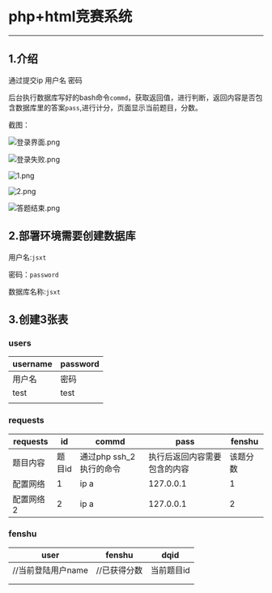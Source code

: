 # php+html竞赛系统

---

## 1.介绍

通过提交ip 用户名 密码

后台执行数据库写好的bash命令`commd`，获取返回值，进行判断，返回内容是否包含数据库里的答案`pass`,进行计分，页面显示当前题目，分数。

截图：

![登录界面.png](https://github.com/peiqingyang/cloud-study/blob/master/%E7%99%BB%E5%BD%95%E7%95%8C%E9%9D%A2.png?raw=true)

![登录失败.png](https://github.com/peiqingyang/cloud-study/blob/master/%E7%99%BB%E5%BD%95%E5%A4%B1%E8%B4%A5.png?raw=true)

![1.png](https://github.com/peiqingyang/cloud-study/blob/master/1.png?raw=true)

![2.png](https://github.com/peiqingyang/cloud-study/blob/master/2.png?raw=true)

![答题结束.png](https://github.com/peiqingyang/cloud-study/blob/master/%E7%AD%94%E9%A2%98%E7%BB%93%E6%9D%9F.png?raw=true)





## 2.部署环境需要创建数据库

用户名:`jsxt`

密码：`password`

数据库名称:`jsxt`

## 3.创建3张表

### users

| username | password |
| -------- | -------- |
| 用户名   | 密码     |
| test     | test     |
|          |          |

### requests

| requests  | id     | commd                   | pass                         | fenshu   |
| --------- | ------ | ----------------------- | ---------------------------- | -------- |
| 题目内容  | 题目id | 通过php ssh_2执行的命令 | 执行后返回内容需要包含的内容 | 该题分数 |
| 配置网络  | 1      | ip a                    | 127.0.0.1                    | 1        |
| 配置网络2 | 2      | ip a                    | 127.0.0.1                    | 2        |

### fenshu

| user               | fenshu       | dqid       |
| ------------------ | ------------ | ---------- |
| //当前登陆用户name | //已获得分数 | 当前题目id |
|                    |              |            |
|                    |              |            |